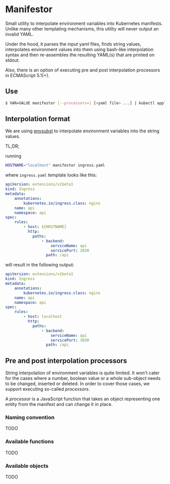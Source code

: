 # Manifestor

Small utility to interpolate environment variables into Kubernetes manifests.
Unlike many other templating mechanisms, this utility will never output an invalid YAML.

Under the hood, it parses the input yaml files, finds string values, interpolates environment values into them using bash-like interpolation syntax and then re-assembles the resulting YAML(s) that are printed on stdout.

Also, there is an option of executing pre and post interpolation processors in ECMAScript 5.1(+).

## Use

```bash
$ VAR=VALUE manifestor [--processors=] [<yaml file> ...] | kubectl apply -f -
```

## Interpolation format

We are using [envsubst](https://github.com/drone/envsubst) to interpolate environment variables into the string values.

TL;DR;

running
```bash
HOSTNAME="localhost" manifestor ingress.yaml
```

where `ingress.yaml` template looks like this:
```yaml
apiVersion: extensions/v1beta1
kind: Ingress
metadata:
    annotations:
        kubernetes.io/ingress.class: nginx
    name: api
    namespace: api
spec:
    rules:
        - host: ${HOSTNAME}
          http:
            paths:
                - backend:
                    serviceName: api
                    servicePort: 3030
                  path: /api
```

will result in the following output:

```yaml
apiVersion: extensions/v1beta1
kind: Ingress
metadata:
    annotations:
        kubernetes.io/ingress.class: nginx
    name: api
    namespace: api
spec:
    rules:
        - host: localhost
          http:
            paths:
                - backend:
                    serviceName: api
                    servicePort: 3030
                  path: /api
```

## Pre and post interpolation processors

String interpolation of environment variables is quite limited.
It won't cater for the cases where a number, boolean value or a whole sub-object needs to be changed, inserted or deleted.
In order to cover those cases, we support executing so-called _processors_.

A _processor_ is a JavaScript function that takes an object representing one entity from the manifest and can change it in place.

### Naming convention

TODO

### Available functions

TODO

### Available objects

TODO
